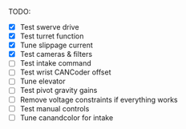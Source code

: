 TODO:

- [x] Test swerve drive
- [x] Test turret function
- [x] Tune slippage current
- [x] Test cameras & filters
- [ ] Test intake command
- [ ] Test wrist CANCoder offset
- [ ] Tune elevator
- [ ] Test pivot gravity gains
- [ ] Remove voltage constraints if everything works
- [ ] Test manual controls
- [ ] Tune canandcolor for intake